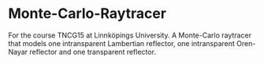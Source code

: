 # Monte-Carlo-Raytracer
For the course TNCG15 at Linnköpings University. A Monte-Carlo raytracer that models one intransparent Lambertian reflector, one intransparent Oren-Nayar reflector and one transparent reflector.
